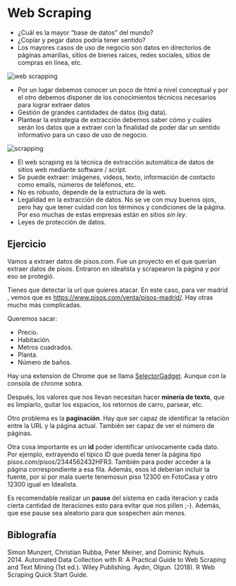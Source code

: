 # Web Scraping

* ¿Cuál es la mayor “base de datos” del mundo?
* ¿Copiar y pegar datos podría tener sentido?
* Los mayores casos de uso de negocio son datos en directorios de páginas amarillas, sitios de bienes raíces, redes sociales, sitios de compras en línea, etc.

![web scrapping](https://www.grid.cl/blog/wp-content/uploads/2019/03/001-efficient-web-scraping.png)

* Por un lugar debemos conocer un poco de html a nivel conceptual y por el otro debemos disponer de los conocimientos técnicos necesarios para lograr extraer datos
* Gestión de grandes cantidades de datos (big data).
* Plantear la estrategia de extracción debemos saber cómo y cuáles serán los datos que a extraer con la finalidad de poder dar un sentido informativo para un caso de uso de negocio.

![scrapping](https://www.antevenio.com/wp-content/uploads/2019/03/web-scraping-service.png)

* El web scraping es la técnica de extracción automática de datos de sitios web mediante software / script.
* Se puede extraer: imágenes, videos, texto, información de contacto como emails, números de teléfonos, etc.
* No es robusto, depende de la estructura de la web.
* Legalidad en la extracción de datos. No se ve con muy buenos ojos, pero hay que tener cuidad con los términos y condiciones de la página. Por eso muchas de estas empresas están en sitios _sin ley_.
* Leyes de protección de datos.

## Ejercicio

Vamos a extraer datos de pisos.com. Fue un proyecto en el que querían extraer datos de pisos. Entraron en idealista y scrapearon la página y por eso se protegió. 

Tienes que detectar la url que quieres atacar. En este caso, para ver madrid , vemos que es https://www.pisos.com/venta/pisos-madrid/. Hay otras mucho más complicadas. 

Queremos sacar:
- Precio.
- Habitación.
- Metros cuadrados. 
- Planta.
- Número de baños. 

Hay una extensíon de Chrome que se llama [SelectorGadget](https://chrome.google.com/webstore/detail/selectorgadget/mhjhnkcfbdhnjickkkdbjoemdmbfginb). Aunque con la consola de chrome sobra. 

Después, los valores que nos llevan necesitan hacer **minería de texto**, que es limpiarlo, quitar los espacios, los retornos de carro, parsear, etc.

Otro problema es la **paginación**. Hay que ser capaz de identificar la relación entre la URL y la página actual. También ser capaz de ver el número de páginas.  

Otra cosa importante es un **id** poder identificar unívocamente cada dato. Por ejemplo, extrayendo el típico ID que pueda tener la página tipo pisos.com/pisos/2344562432HFR3. También para poder acceder a la página correspondiente a esa fila. Además, esos id deberían incluir la fuente, por si por mala suerte tenemosun piso 12300 en FotoCasa y otro 12300 igual en Idealista.

Es recomendable realizar un **pause** del sistema en cada iteracion y cada cierta cantidad de iteraciones esto para evitar que nos pillen ;-). Además, que ese pause sea aleatorio para que sospechen aún menos. 

## Biblografía

Simon Munzert, Christian Rubba, Peter Meiner, and Dominic Nyhuis. 2014. Automated Data Collection with R: A Practical Guide to Web Scraping and Text Mining (1st ed.). Wiley Publishing.
Aydın, Olgun. (2018). R Web Scraping Quick Start Guide. 


